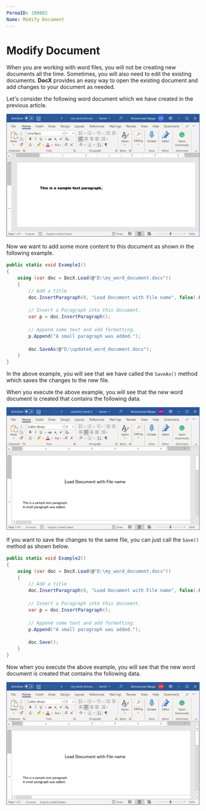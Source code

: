 ```yaml
---
PermaID: 100002
Name: Modify Document
---
```


# Modify Document

When you are working with word files, you will not be creating new documents all the time. Sometimes, you will also need to edit the existing documents. **DocX** provides an easy way to open the existing document and add changes to your document as needed.

Let's consider the following word document which we have created in the previous article.

<img src="images/word-1.png" alt="existing word document">

Now we want to add some more content to this document as shown in the following example.

```csharp
public static void Example1()
{
    using (var doc = DocX.Load(@"D:\my_word_document.docx"))
    {
        // Add a title
        doc.InsertParagraph(0, "Load Document with File name", false).FontSize(15d).SpacingAfter(50d).Alignment = Alignment.center;

        // Insert a Paragraph into this document.
        var p = doc.InsertParagraph();

        // Append some text and add formatting.
        p.Append("A small paragraph was added.");

        doc.SaveAs(@"D:\updated_word_document.docx");
    }
}
```

In the above example, you will see that we have called the `SaveAs()` method which saves the changes to the new file.

When you execute the above example, you will see that the new word document is created that contains the following data.

<img src="images/word-2.png" alt="updated new word document">

If you want to save the changes to the same file, you can just call the `Save()` method as shown below.

```csharp
public static void Example2()
{
    using (var doc = DocX.Load(@"D:\my_word_document.docx"))
    {
        // Add a title
        doc.InsertParagraph(0, "Load Document with File name", false).FontSize(15d).SpacingAfter(50d).Alignment = Alignment.center;

        // Insert a Paragraph into this document.
        var p = doc.InsertParagraph();

        // Append some text and add formatting.
        p.Append("A small paragraph was added.");

        doc.Save();
    }
}
```

Now when you execute the above example, you will see that the new word document is created that contains the following data.

<img src="images/word-3.png" alt="updated the same word document">
